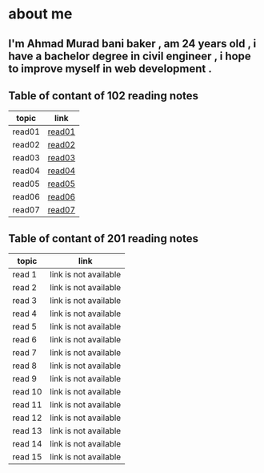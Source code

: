 # about me 
## I'm Ahmad Murad bani baker , am 24 years old , i have a bachelor degree in civil engineer , i hope to improve myself in web development .


## Table of contant of 102 reading notes
| topic  |      link    
|----------|:-------------:|
| read01 | [read01 ](https://ahmadbanibaker.github.io/reading-notes-/read01)|   
|read02 |  [read02](https://ahmadbanibaker.github.io/reading-notes-/read02) | 
|read03 |[read03](https://ahmadbanibaker.github.io/reading-notes-/read03)   |     
|read04|[read04](https://ahmadbanibaker.github.io/reading-notes-/read04) |
| read05 |[read05](https://ahmadbanibaker.github.io/reading-notes-/read05)   |  
|read06|[read06](https://ahmadbanibaker.github.io/reading-notes-/read06) |
|read07 |[read07](https://ahmadbanibaker.github.io/reading-notes-/read07)   | 

## Table of contant of 201 reading notes
 topic| link
------------ | -------------
read 1 |link is not available 
 read 2 |link is not available 
read 3 | link is not available 
 read 4| link is not available 
 read 5 | link is not available 
 read 6 | link is not available  
 read 7  | link is not available 
 read 8 | link is not available  
 read 9| link is not available 
 read 10 | link is not available  
 read 11 | link is not available 
 read 12 | link is not available  
 read 13| link is not available 
 read 14 | link is not available  
read 15  | link is not available 

